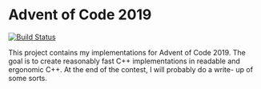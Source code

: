 # Advent of Code 2019

[![Build Status](https://travis-ci.org/bertptrs/adventofcode.svg?branch=master)](https://travis-ci.org/bertptrs/adventofcode)

This project contains my implementations for Advent of Code 2019. The
goal is to create reasonably fast C++ implementations in readable and
ergonomic C++. At the end of the contest, I will probably do a write-
up of some sorts. 
